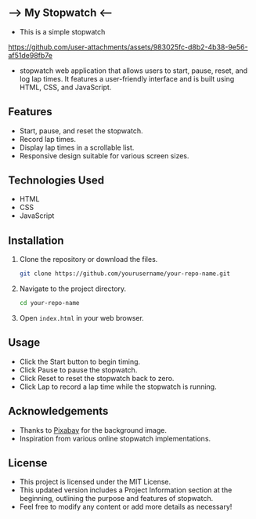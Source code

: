 ## --> My Stopwatch <--

- This is a simple stopwatch

https://github.com/user-attachments/assets/983025fc-d8b2-4b38-9e56-af51de98fb7e

 - stopwatch web application that allows users to start, pause, reset, and log lap times. It features a user-friendly interface and is built using HTML, CSS, and JavaScript.

## Features

- Start, pause, and reset the stopwatch.
- Record lap times.
- Display lap times in a scrollable list.
- Responsive design suitable for various screen sizes.

## Technologies Used

- HTML
- CSS
- JavaScript

## Installation

1. Clone the repository or download the files.
   ```bash
   git clone https://github.com/yourusername/your-repo-name.git
   ```
   
2. Navigate to the project directory.
   ```bash
   cd your-repo-name
   ```

3. Open `index.html` in your web browser.

## Usage

- Click the Start button to begin timing.
- Click Pause to pause the stopwatch.
- Click Reset to reset the stopwatch back to zero.
- Click Lap to record a lap time while the stopwatch is running.


## Acknowledgements

- Thanks to [Pixabay](https://pixabay.com/) for the background image.
- Inspiration from various online stopwatch implementations.
  
## License
- This project is licensed under the MIT License.
- This updated version includes a Project Information section at the beginning, outlining the purpose and features of stopwatch.
- Feel free to modify any content or add more details as necessary!

